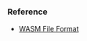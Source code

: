 ### Reference
- [WASM File Format](https://github.com/WebAssembly/design/blob/master/BinaryEncoding.md#func_type)
